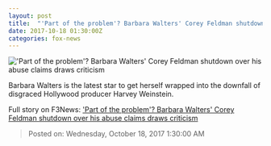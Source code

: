 ```yaml
---
layout: post
title:  "'Part of the problem'? Barbara Walters' Corey Feldman shutdown over his abuse claims draws criticism"
date: 2017-10-18 01:30:00Z
categories: fox-news
---
```


!['Part of the problem'? Barbara Walters' Corey Feldman shutdown over his abuse claims draws criticism](http://a57.foxnews.com/images.foxnews.com/content/fox-news/entertainment/2017/10/17/part-problem-barbara-walters-corey-feldman-shutdown-over-his-abuse-claims-draws-criticism/_jcr_content/article-text/article-par-3/inline_spotlight_ima/image.img.jpg/612/344/1508267333839.jpg?ve=1&tl=1)

Barbara Walters is the latest star to get herself wrapped into the downfall of disgraced Hollywood producer Harvey Weinstein.


Full story on F3News: ['Part of the problem'? Barbara Walters' Corey Feldman shutdown over his abuse claims draws criticism](http://www.f3nws.com/n/rTZpsE)

> Posted on: Wednesday, October 18, 2017 1:30:00 AM
